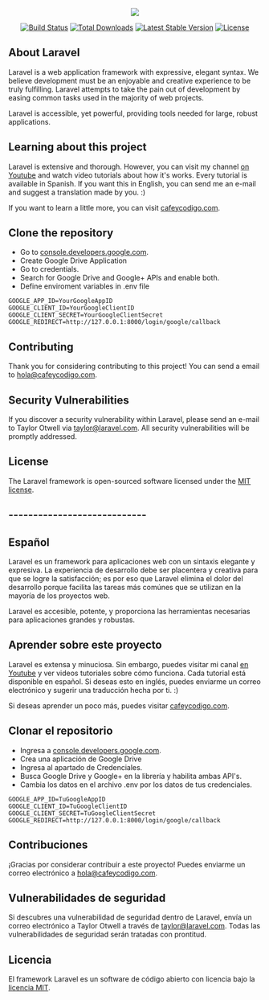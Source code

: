 <p align="center"><img src="https://laravel.com/assets/img/components/logo-laravel.svg"></p>

<p align="center">
<a href="https://travis-ci.org/laravel/framework"><img src="https://travis-ci.org/laravel/framework.svg" alt="Build Status"></a>
<a href="https://packagist.org/packages/laravel/framework"><img src="https://poser.pugx.org/laravel/framework/d/total.svg" alt="Total Downloads"></a>
<a href="https://packagist.org/packages/laravel/framework"><img src="https://poser.pugx.org/laravel/framework/v/stable.svg" alt="Latest Stable Version"></a>
<a href="https://packagist.org/packages/laravel/framework"><img src="https://poser.pugx.org/laravel/framework/license.svg" alt="License"></a>
</p>

## About Laravel

Laravel is a web application framework with expressive, elegant syntax. We believe development must be an enjoyable and creative experience to be truly fulfilling. Laravel attempts to take the pain out of development by easing common tasks used in the majority of web projects.

Laravel is accessible, yet powerful, providing tools needed for large, robust applications.

## Learning about this project 

Laravel is extensive and thorough. However, you can visit my channel [on Youtube](https://www.youtube.com/c/CaféyCódigo) and watch video tutorials about how it's works. Every tutorial is available in Spanish. If you want this in English, you can send me an e-mail and suggest a translation made by you. :)

If you want to learn a little more, you can visit [cafeycodigo.com](cafeycodigo.com).

## Clone the repository

* Go to [console.developers.google.com](https://console.developers.google.com/).
* Create Google Drive Application
* Go to credentials.
* Search for Google Drive and Google+ APIs and enable both.
* Define enviroment variables in .env file

```
GOOGLE_APP_ID=YourGoogleAppID
GOOGLE_CLIENT_ID=YourGoogleClientID
GOOGLE_CLIENT_SECRET=YourGoogleClientSecret
GOOGLE_REDIRECT=http://127.0.0.1:8000/login/google/callback
```

## Contributing

Thank you for considering contributing to this project! You can send a email to  [hola@cafeycodigo.com](mailto:hola@cafeycodigo.com).

## Security Vulnerabilities

If you discover a security vulnerability within Laravel, please send an e-mail to Taylor Otwell via [taylor@laravel.com](mailto:taylor@laravel.com). All security vulnerabilities will be promptly addressed.

## License

The Laravel framework is open-sourced software licensed under the [MIT license](https://opensource.org/licenses/MIT).

## ----------------------------

## Español

Laravel es un framework para aplicaciones web con un sintaxis elegante y expresiva. La experiencia de desarrollo debe ser placentera y creativa para que se logre la satisfacción; es por eso que Laravel elimina el dolor del desarrollo porque facilita las tareas más comúnes que se utilizan en la mayoría de los proyectos web.

Laravel es accesible, potente, y proporciona las herramientas necesarias para aplicaciones grandes y robustas.

## Aprender sobre este proyecto

Laravel es extensa y minuciosa. Sin embargo, puedes visitar mi canal [en Youtube](https://www.youtube.com/c/CaféyCódigo) y ver videos tutoriales sobre cómo funciona. Cada tutorial está disponible en español. Si deseas esto en inglés, puedes enviarme un correo electrónico y sugerir una traducción hecha por ti. :)

Si deseas aprender un poco más, puedes visitar [cafeycodigo.com](cafeycodigo.com).

## Clonar el repositorio

* Ingresa a [console.developers.google.com](https://console.developers.google.com/).
* Crea una aplicación de Google Drive
* Ingresa al apartado de Credenciales.
* Busca Google Drive y Google+ en la librería y habilita ambas API's.
* Cambia los datos en el archivo .env por los datos de tus credenciales.

```
GOOGLE_APP_ID=TuGoogleAppID
GOOGLE_CLIENT_ID=TuGoogleClientID
GOOGLE_CLIENT_SECRET=TuGoogleClientSecret
GOOGLE_REDIRECT=http://127.0.0.1:8000/login/google/callback
```

## Contribuciones

¡Gracias por considerar contribuir a este proyecto! Puedes enviarme un correo electrónico a [hola@cafeycodigo.com](mailto:hola@cafeycodigo.com).

## Vulnerabilidades de seguridad

Si descubres una vulnerabilidad de seguridad dentro de Laravel, envía un correo electrónico a Taylor Otwell a través de [taylor@laravel.com](mailto:taylor@laravel.com). Todas las vulnerabilidades de seguridad serán tratadas con prontitud.

## Licencia

El framework Laravel es un software de código abierto con licencia bajo la [licencia MIT](https://opensource.org/licenses/MIT).
